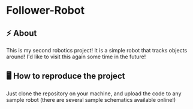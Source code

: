 # Follower-Robot

## :zap: About
This is my second robotics project! It is a simple robot that tracks objects around! I'd like to visit this again some time in the future!

## :desktop_computer: How to reproduce the project
Just clone the repository on your machine, and upload the code to any sample robot (there are several sample schematics available online!)
